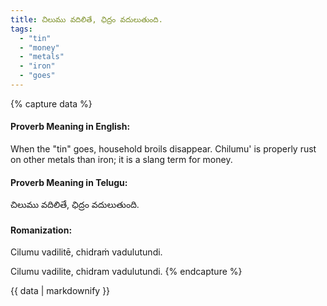 ```yaml
---
title: చిలుము వదిలితే, ఛిద్రం వదులుతుంది.
tags:
  - "tin"
  - "money"
  - "metals"
  - "iron"
  - "goes"
---
```


{% capture data %}
#### Proverb Meaning in English:
When the "tin" goes, household broils disappear.
Chilumu' is properly rust on other metals than iron; it is a slang term for money.

#### Proverb Meaning in Telugu:
చిలుము వదిలితే, ఛిద్రం వదులుతుంది.

#### Romanization:
Cilumu vadilitē, chidraṁ vadulutundi.

Cilumu vadilite, chidram vadulutundi.
{% endcapture %}

{{ data | markdownify }}

